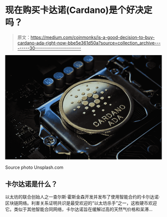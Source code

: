 # 现在购买卡达诺(Cardano)是个好决定吗？

> 原文：<https://medium.com/coinmonks/is-a-good-decision-to-buy-cardano-ada-right-now-bbe5e361d50a?source=collection_archive---------30----------------------->

![](img/4a978951921999d9d68c620543a3dc3c.png)

Source photo Unsplash.com

## 卡尔达诺是什么？

以太坊的联合创始人之一查尔斯·霍斯金森开发并发布了使用智能合约的卡尔达诺·区块链网络。利害关系证明共识是最受欢迎的“以太坊杀手”之一，这枚硬币欢迎它。类似于其他智能合同网络，卡尔达诺旨在缓解过高的天然气价格和呆滞…